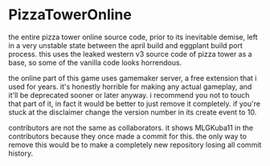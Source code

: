 # PizzaTowerOnline
the entire pizza tower online source code, prior to its inevitable demise, left in a very unstable state between the april build and eggplant build port process.
this uses the leaked western v3 source code of pizza tower as a base, so some of the vanilla code looks horrendous.

the online part of this game uses gamemaker server, a free extension that i used for years. it's honestly horrible for making any actual gameplay, and it'll be deprecated sooner or later anyway. i recommend you not to touch that part of it, in fact it would be better to just remove it completely.
if you're stuck at the disclaimer change the version number in its create event to 10.

contributors are not the same as collaborators. it shows MLGKuba11 in the contributors because they once made a commit for this. the only way to remove this would be to make a completely new repository losing all commit history.
